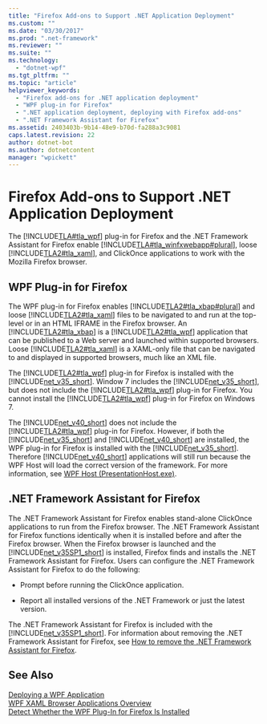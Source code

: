 ```yaml
---
title: "Firefox Add-ons to Support .NET Application Deployment"
ms.custom: ""
ms.date: "03/30/2017"
ms.prod: ".net-framework"
ms.reviewer: ""
ms.suite: ""
ms.technology: 
  - "dotnet-wpf"
ms.tgt_pltfrm: ""
ms.topic: "article"
helpviewer_keywords: 
  - "Firefox add-ons for .NET application deployment"
  - "WPF plug-in for Firefox"
  - ".NET application deployment, deploying with Firefox add-ons"
  - ".NET Framework Assistant for Firefox"
ms.assetid: 2403403b-9b14-48e9-b70d-fa288a3c9081
caps.latest.revision: 22
author: dotnet-bot
ms.author: dotnetcontent
manager: "wpickett"
---
```

# Firefox Add-ons to Support .NET Application Deployment
The [!INCLUDE[TLA#tla_wpf](../../../../includes/tlasharptla-wpf-md.md)] plug-in for Firefox and the .NET Framework Assistant for Firefox enable [!INCLUDE[TLA#tla_winfxwebapp#plural](../../../../includes/tlasharptla-winfxwebappsharpplural-md.md)], loose [!INCLUDE[TLA2#tla_xaml](../../../../includes/tla2sharptla-xaml-md.md)], and ClickOnce applications to work with the Mozilla Firefox browser.  
  
## WPF Plug-in for Firefox  
 The WPF plug-in for Firefox enables [!INCLUDE[TLA2#tla_xbap#plural](../../../../includes/tla2sharptla-xbapsharpplural-md.md)] and loose [!INCLUDE[TLA2#tla_xaml](../../../../includes/tla2sharptla-xaml-md.md)] files to be navigated to and run at the top-level or in an HTML IFRAME in the Firefox browser. An [!INCLUDE[TLA2#tla_xbap](../../../../includes/tla2sharptla-xbap-md.md)] is a [!INCLUDE[TLA2#tla_wpf](../../../../includes/tla2sharptla-wpf-md.md)] application that can be published to a Web server and launched within supported browsers. Loose [!INCLUDE[TLA2#tla_xaml](../../../../includes/tla2sharptla-xaml-md.md)] is a XAML-only file that can be navigated to and displayed in supported browsers, much like an XML file.  
  
 The [!INCLUDE[TLA2#tla_wpf](../../../../includes/tla2sharptla-wpf-md.md)] plug-in for Firefox is installed with the [!INCLUDE[net_v35_short](../../../../includes/net-v35-short-md.md)]. Window 7 includes the [!INCLUDE[net_v35_short](../../../../includes/net-v35-short-md.md)], but does not include the [!INCLUDE[TLA2#tla_wpf](../../../../includes/tla2sharptla-wpf-md.md)] plug-in for Firefox. You cannot install the [!INCLUDE[TLA2#tla_wpf](../../../../includes/tla2sharptla-wpf-md.md)] plug-in for Firefox on Windows 7.  
  
 The [!INCLUDE[net_v40_short](../../../../includes/net-v40-short-md.md)] does not include the [!INCLUDE[TLA2#tla_wpf](../../../../includes/tla2sharptla-wpf-md.md)] plug-in for Firefox. However, if both the [!INCLUDE[net_v35_short](../../../../includes/net-v35-short-md.md)] and [!INCLUDE[net_v40_short](../../../../includes/net-v40-short-md.md)] are installed, the WPF plug-in for Firefox is installed with the [!INCLUDE[net_v35_short](../../../../includes/net-v35-short-md.md)]. Therefore [!INCLUDE[net_v40_short](../../../../includes/net-v40-short-md.md)] applications will still run because the WPF Host will load the correct version of the framework. For more information, see [WPF Host (PresentationHost.exe)](../../../../docs/framework/wpf/app-development/wpf-host-presentationhost-exe.md).  
  
## .NET Framework Assistant for Firefox  
 The .NET Framework Assistant for Firefox enables stand-alone ClickOnce applications to run from the Firefox browser. The .NET Framework Assistant for Firefox functions identically when it is installed before and after the Firefox browser. When the Firefox browser is launched and the [!INCLUDE[net_v35SP1_short](../../../../includes/net-v35sp1-short-md.md)] is installed, Firefox finds and installs the .NET Framework Assistant for Firefox. Users can configure the .NET Framework Assistant for Firefox to do the following:  
  
-   Prompt before running the ClickOnce application.  
  
-   Report all installed versions of the .NET Framework or just the latest version.  
  
 The .NET Framework Assistant for Firefox is included with the [!INCLUDE[net_v35SP1_short](../../../../includes/net-v35sp1-short-md.md)]. For information about removing the .NET Framework Assistant for Firefox, see [How to remove the .NET Framework Assistant for Firefox](http://go.microsoft.com/fwlink/?LinkId=177944).  
  
## See Also  
 [Deploying a WPF Application](../../../../docs/framework/wpf/app-development/deploying-a-wpf-application-wpf.md)   
 [WPF XAML Browser Applications Overview](../../../../docs/framework/wpf/app-development/wpf-xaml-browser-applications-overview.md)   
 [Detect Whether the WPF Plug-In for Firefox Is Installed](../../../../docs/framework/wpf/app-development/how-to-detect-whether-the-wpf-plug-in-for-firefox-is-installed.md)
